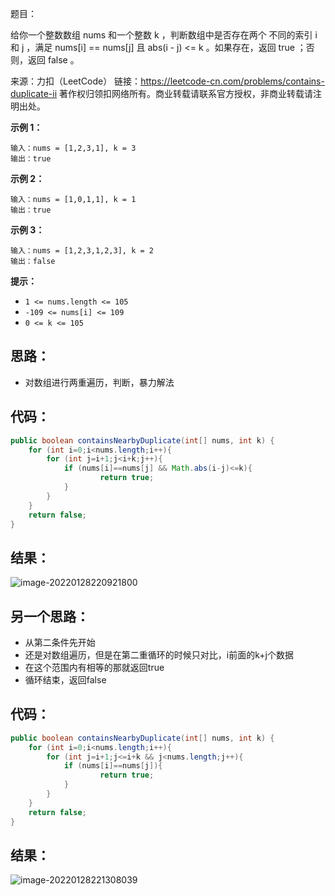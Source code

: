题目：

给你一个整数数组 nums 和一个整数 k ，判断数组中是否存在两个 不同的索引 i 和 j ，满足 nums[i] == nums[j] 且 abs(i - j) <= k 。如果存在，返回 true ；否则，返回 false 。

来源：力扣（LeetCode）
链接：https://leetcode-cn.com/problems/contains-duplicate-ii
著作权归领扣网络所有。商业转载请联系官方授权，非商业转载请注明出处。

<!--more-->

**示例 1：**

```
输入：nums = [1,2,3,1], k = 3
输出：true
```

**示例 2：**

```
输入：nums = [1,0,1,1], k = 1
输出：true
```

**示例 3：**

```
输入：nums = [1,2,3,1,2,3], k = 2
输出：false
```

**提示：**

- `1 <= nums.length <= 105`
- `-109 <= nums[i] <= 109`
- `0 <= k <= 105`

## 思路：

- 对数组进行两重遍历，判断，暴力解法

## 代码：

```java
public boolean containsNearbyDuplicate(int[] nums, int k) {
    for (int i=0;i<nums.length;i++){
        for (int j=i+1;j<i+k;j++){
            if (nums[i]==nums[j] && Math.abs(i-j)<=k){
                    return true;
            }
        }
    }
    return false;
}
```

## 结果：

![image-20220128220921800](https://gitee.com/misteryliu/typora/raw/master/image/image-20220128220921800.png)

## 另一个思路：

- 从第二条件先开始
- 还是对数组遍历，但是在第二重循环的时候只对比，i前面的k+j个数据
- 在这个范围内有相等的那就返回true
- 循环结束，返回false

## 代码：

```java
public boolean containsNearbyDuplicate(int[] nums, int k) {
    for (int i=0;i<nums.length;i++){
        for (int j=i+1;j<=i+k && j<nums.length;j++){
            if (nums[i]==nums[j]){
                    return true;
            }
        }
    }
    return false;
}
```

## 结果：

![image-20220128221308039](https://gitee.com/misteryliu/typora/raw/master/image/image-20220128221308039.png)